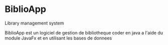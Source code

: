 # BiblioApp
Library management system


BiblioApp est un logiciel de gestion de bibliotheque coder en java a l'aide du module JavaFx et en utilisant les bases de donnees
